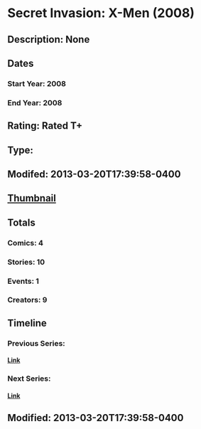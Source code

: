 # Secret Invasion: X-Men (2008)
## Description: None
## Dates
### Start Year: 2008
### End Year: 2008
## Rating: Rated T+
## Type: 
## Modifed: 2013-03-20T17:39:58-0400
## [Thumbnail](http://i.annihil.us/u/prod/marvel/i/mg/6/00/514a2c4e4a782.jpg)
## Totals
### Comics: 4
### Stories: 10
### Events: 1
### Creators: 9
## Timeline
### Previous Series: 
#### [Link]()
### Next Series: 
#### [Link]()
## Modified: 2013-03-20T17:39:58-0400